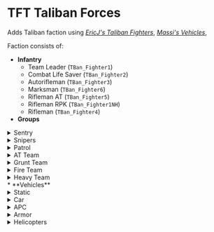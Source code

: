 # TFT Taliban Forces

Adds Taliban faction using
[_EricJ's Taliban Fighters_](http://www.armaholic.com/page.php?id=29542),
[_Massi's Vehicles_](http://www.armaholic.com/page.php?id=27652),

Faction consists of:
* **Infantry**
  - Team Leader (`TBan_Fighter1`)
  - Combat Life Saver (`TBan_Fighter2`)
  - Autorifleman (`TBan_Fighter3`)
  - Marksman (`TBan_Fighter6`)
  - Rifleman AT (`TBan_Fighter5`)
  - Rifleman RPK (`TBan_Fighter1NH`)
  - Rifleman (`TBan_Fighter4`)
* **Groups**
<details><summary>Sentry</summary><ul>
  <li>Rifleman RPK
  <li>Rifleman
</ul></details>
<details><summary>Snipers</summary><ul>
  <li>Marksman
  <li>Marksman
</ul></details>
<details><summary>Patrol</summary><ul>
  <li>Rifleman RPK
  <li>Rifleman
  <li>Combat Life Saver
</ul></details>
<details><summary>AT Team</summary><ul>
  <li>Rifleman
  <li>Rifleman AT
  <li>Rifleman AT
</ul></details>
<details><summary>Grunt Team</summary><ul>
  <li>Team Leader
  <li>Rifleman
  <li>Rifleman
  <li>Rifleman RPK
  <li>Rifleman RPK
</ul></details>
<details><summary>Fire Team</summary><ul>
  <li>Team Leader
  <li>Autorifleman
  <li>Combat Life Saver
  <li>Rifleman AT
  <li>Rifleman
</ul></details>
<details><summary>Heavy Team</summary><ul>
  <li>Team Leader
  <li>Autorifleman
  <li>Autorifleman
  <li>Combat Life Saver
  <li>Rifleman AT
  <li>Marksman
</ul></details>
* **Vehicles**
<details><summary>Static</summary><ul>
  <li>ZU-23
  <li>DSHKM (low and high tripod)
  <li>KORD (low and high tripod)
  <li>AGS
  <li>Metis
  <li>SPG-9
  <li>Igla
  <li>Mortar 82mm
  <li>D-30
</ul></details>
<details><summary>Car</summary><ul>
  <li>Ural (transport closed and open, ammo, repair, fuel)
  <li>Ural armed (BM-21 and ZU-23)
  <li>Hilux
  <li>Hilux armed (MG, AGS-30, SPG-9)
</ul></details>
<details><summary>APC</summary><ul>
  <li>BRDM-2
  <li>BTR-60
  <li>BMP-1
  <li>BMP-2
  <li>BMP-2 unarmed (HQ and Ambulans)
</ul></details>
<details><summary>Armor</summary><ul>
  <li>ZSU
  <li>T-34
  <li>T-55
  <li>T-72
  <li>T-72 BM
</ul></details>
<details><summary>Helicopters</summary><ul>
  <li>MI-8 unarmed
  <li>MI-8 MTV
  <li>MI-24
</ul></details>
